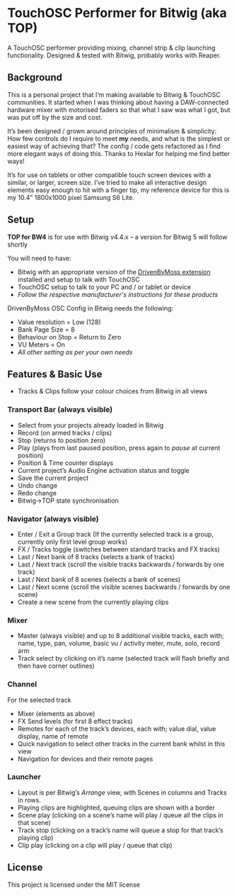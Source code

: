 # TouchOSC Performer for Bitwig (aka TOP)
A TouchOSC performer providing mixing, channel strip & clip launching functionality.  Designed & tested with Bitwig, probably works with Reaper.

## Background
This is a personal project that I’m making available to Bitwig & TouchOSC communities. It started when I was thinking about having a DAW-connected hardware mixer with motorised faders so that what I saw was what I got, but was put off by the size and cost.

It’s been designed / grown around principles of minimalism & simplicity: How few controls do I require to meet **my** needs, and what is the simplest or easiest way of achieving that? The config / code gets refactored as I find more elegant ways of doing this. Thanks to Hexlar for helping me find better ways!

It’s for use on tablets or other compatible touch screen devices with a similar, or larger, screen size.  I’ve tried to make all interactive design elements easy enough to hit with a finger tip, my reference device for this is my 10.4” 1800x1000 pixel Samsung S6 Lite. 

## Setup
**TOP for BW4** is for use with Bitwig v4.4.x – a version for Bitwig 5 will follow shortly

You will need to have:
-	Bitwig with an appropriate version of the [DrivenByMoss extension](https://www.mossgrabers.de/Software/Bitwig/Bitwig.html) installed and setup to talk with TouchOSC
-	TouchOSC setup to talk to your PC and / or tablet or device
-	*Follow the respective manufacturer's instructions for these products*

DrivenByMoss OSC Config in Bitwig needs the following:
-	Value resolution = Low (128)
-	Bank Page Size = 8
-	Behaviour on Stop = Return to Zero
-	VU Meters = On
-	*All other setting as per your own needs*

## Features & Basic Use
-	Tracks & Clips follow your colour choices from Bitwig in all views

### Transport Bar (always visible)
-	Select from your projects already loaded in Bitwig 
-	Record (on armed tracks / clips)
-	Stop (returns to position zero)
-	Play (plays from last paused position, press again to *pause* at current position)
-	Position & Time counter displays
-	Current project’s Audio Engine activation status and toggle
-	Save the current project
-	Undo change
-	Redo change
-	Bitwig->TOP state synchronisation

### Navigator (always visible)
-	Enter / Exit a Group track (If the currently selected track is a group, currently only first level group works)
-	FX / Tracks toggle (switches between standard tracks and FX tracks)
-	Last / Next bank of 8 tracks (selects a bank of tracks)
-	Last / Next track (scroll the visible tracks backwards / forwards by one track)
-	Last / Next bank of 8 scenes (selects a bank of scenes)
-	Last / Next scene (scroll the visible scenes backwards / forwards by one scene)
-	Create a new scene from the currently playing clips

### Mixer
-	Master (always visible) and up to 8 additional visible tracks, each with; name, type, pan, volume, basic vu / activity meter, mute, solo, record arm
-	Track select by clicking on it’s name (selected track will flash briefly and then have corner outlines)

### Channel
For the selected track
-	Mixer (elements as above)
-	FX Send levels (for first 8 effect tracks)
-	Remotes for each of the track’s devices, each with; value dial, value display, name of remote
-	Quick navigation to select other tracks in the current bank whilst in this view
-	Navigation for devices and their remote pages

### Launcher
-	Layout is per Bitwig’s *Arrange* view, with Scenes in columns and Tracks in rows.
-	Playing clips are highlighted, queuing clips are shown with a border
-	Scene play (clicking on a scene’s name will play / queue all the clips in that scene)
-	Track stop (clicking on a track’s name will queue a stop for that track’s playing clip)
-	Clip play (clicking on a clip will play / queue that clip)

## License
This project is licensed under the MIT license



